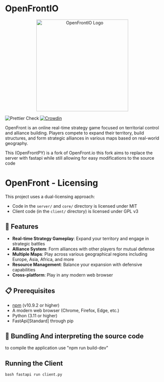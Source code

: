 # OpenFrontIO

<p align="center">
  <picture>
    <source media="(prefers-color-scheme: dark)" srcset="resources/images/OpenFrontLogoDark.svg">
    <source media="(prefers-color-scheme: light)" srcset="resources/images/OpenFrontLogo.svg">
    <img src="resources/images/OpenFrontLogo.svg" alt="OpenFrontIO Logo" width="300">
  </picture>
</p>

![Prettier Check](https://github.com/openfrontio/OpenFrontIO/actions/workflows/prettier.yml/badge.svg)
[![Crowdin](https://badges.crowdin.net/openfront-mls/localized.svg)](https://crowdin.com/project/openfront-mls)

OpenFront is an online real-time strategy game focused on territorial control and alliance building. Players compete to expand their territory, build structures, and form strategic alliances in various maps based on real-world geography.

This (OpenFrontPY) is a fork of OpenFront.io this fork aims to replace the server with fastapi while still allowing for easy modifications to the source code

# OpenFront - Licensing

This project uses a dual-licensing approach:

- Code in the `server/` and `core/` directory is licensed under MIT
- Client code (in the `client/` directory) is licensed under GPL v3

## 🌟 Features

- **Real-time Strategy Gameplay**: Expand your territory and engage in strategic battles
- **Alliance System**: Form alliances with other players for mutual defense
- **Multiple Maps**: Play across various geographical regions including Europe, Asia, Africa, and more
- **Resource Management**: Balance your expansion with defensive capabilities
- **Cross-platform**: Play in any modern web browser

## 📋 Prerequisites

- [npm](https://www.npmjs.com/) (v10.9.2 or higher)
- A modern web browser (Chrome, Firefox, Edge, etc.)
- Python (3.11 or higher)
- FastApi[Standard] through pip

## 🚀 Bundling And interpreting the source code
to compile the application use "npm run build-dev"

## Running the Client
``bash
fastapi run client.py
``

